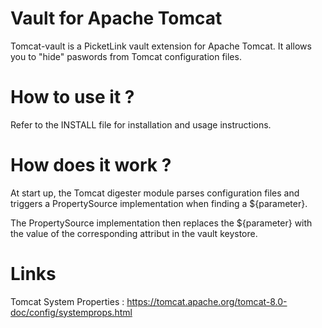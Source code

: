 # Vault for Apache Tomcat
Tomcat-vault is a PicketLink vault extension for Apache Tomcat. It allows you to "hide" paswords from Tomcat configuration files.

# How to use it ?
Refer to the INSTALL file for installation and usage instructions.

# How does it work ?
At start up, the Tomcat digester module parses configuration files and triggers a PropertySource implementation when finding a ${parameter}.

The PropertySource implementation then replaces the ${parameter} with the value of the corresponding attribut in the vault keystore.

# Links
Tomcat System Properties :
https://tomcat.apache.org/tomcat-8.0-doc/config/systemprops.html
